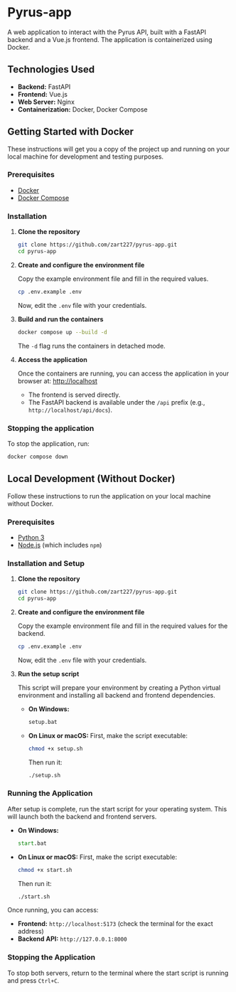 # Pyrus-app

A web application to interact with the Pyrus API, built with a FastAPI backend and a Vue.js frontend. The application is containerized using Docker.

## Technologies Used

-   **Backend:** FastAPI
-   **Frontend:** Vue.js
-   **Web Server:** Nginx
-   **Containerization:** Docker, Docker Compose

## Getting Started with Docker

These instructions will get you a copy of the project up and running on your local machine for development and testing purposes.

### Prerequisites

-   [Docker](https://docs.docker.com/get-docker/)
-   [Docker Compose](https://docs.docker.com/compose/install/)

### Installation

1.  **Clone the repository**
    ```sh
    git clone https://github.com/zart227/pyrus-app.git
    cd pyrus-app
    ```

2.  **Create and configure the environment file**

    Copy the example environment file and fill in the required values.
    ```sh
    cp .env.example .env
    ```
    Now, edit the `.env` file with your credentials.

3.  **Build and run the containers**
    ```sh
    docker compose up --build -d
    ```
    The `-d` flag runs the containers in detached mode.

4.  **Access the application**

    Once the containers are running, you can access the application in your browser at:
    [http://localhost](http://localhost)

    -   The frontend is served directly.
    -   The FastAPI backend is available under the `/api` prefix (e.g., `http://localhost/api/docs`).

### Stopping the application
To stop the application, run:
```sh
docker compose down
```

## Local Development (Without Docker)

Follow these instructions to run the application on your local machine without Docker.

### Prerequisites

-   [Python 3](https://www.python.org/downloads/)
-   [Node.js](https://nodejs.org/) (which includes `npm`)

### Installation and Setup

1.  **Clone the repository**
    ```sh
    git clone https://github.com/zart227/pyrus-app.git
    cd pyrus-app
    ```

2.  **Create and configure the environment file**

    Copy the example environment file and fill in the required values for the backend.
    ```sh
    cp .env.example .env
    ```
    Now, edit the `.env` file with your credentials.

3.  **Run the setup script**

    This script will prepare your environment by creating a Python virtual environment and installing all backend and frontend dependencies.

    -   **On Windows:**
        ```cmd
        setup.bat
        ```

    -   **On Linux or macOS:**
        First, make the script executable:
        ```sh
        chmod +x setup.sh
        ```
        Then run it:
        ```sh
        ./setup.sh
        ```

### Running the Application

After setup is complete, run the start script for your operating system. This will launch both the backend and frontend servers.

-   **On Windows:**
    ```cmd
    start.bat
    ```

-   **On Linux or macOS:**
    First, make the script executable:
    ```sh
    chmod +x start.sh
    ```
    Then run it:
    ```sh
    ./start.sh
    ```

Once running, you can access:
-   **Frontend:** `http://localhost:5173` (check the terminal for the exact address)
-   **Backend API:** `http://127.0.0.1:8000`

### Stopping the Application

To stop both servers, return to the terminal where the start script is running and press `Ctrl+C`. 